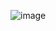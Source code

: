 ![image](https://user-images.githubusercontent.com/89542446/184462746-fcb7c565-a714-4452-acbd-04b9ffcee4dc.png)
